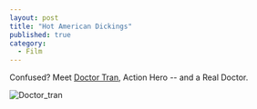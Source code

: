 ```yaml
---
layout: post
title: "Hot American Dickings"
published: true
category:
  - Film
---
```


Confused? Meet [Doctor Tran], Action Hero -- and a Real Doctor.

![Doctor\_tran]

  [Doctor Tran]: http://youtube.com/watch?v=YdOON54sb2Q
  [Doctor\_tran]: http://olifante.blogs.com/photos/uncategorized/doctor_tran.png
    "Doctor_tran"
